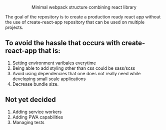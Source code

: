 <p align="center">Minimal webpack structure combining react library</p>

The goal of the repository is to create a production ready react app without the use of create-react-app repository that can be used on multiple projects.

## To avoid the hassle that occurs with create-react-app that is:
1. Setting environment varibales everytime
2. Being able to add styling other than css could be sass/scss
3. Avoid using dependencies that one does not really need while developing small scale applications 
4. Decrease bundle size.

## Not yet decided
1. Adding service workers
2. Adding PWA capabilities
3. Managing tests
